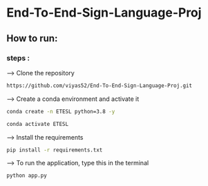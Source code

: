 # End-To-End-Sign-Language-Proj


## How to run:
### steps :

--> Clone the repository

```bash
https://github.com/viyas52/End-To-End-Sign-Language-Proj.git
```

--> Create a conda environment and activate it

```bash
conda create -n ETESL python=3.8 -y
```

```bash
conda activate ETESL
```

--> Install the requirements

```bash
pip install -r requirements.txt
```


--> To run the application, type this in the terminal

```bash
python app.py
```
